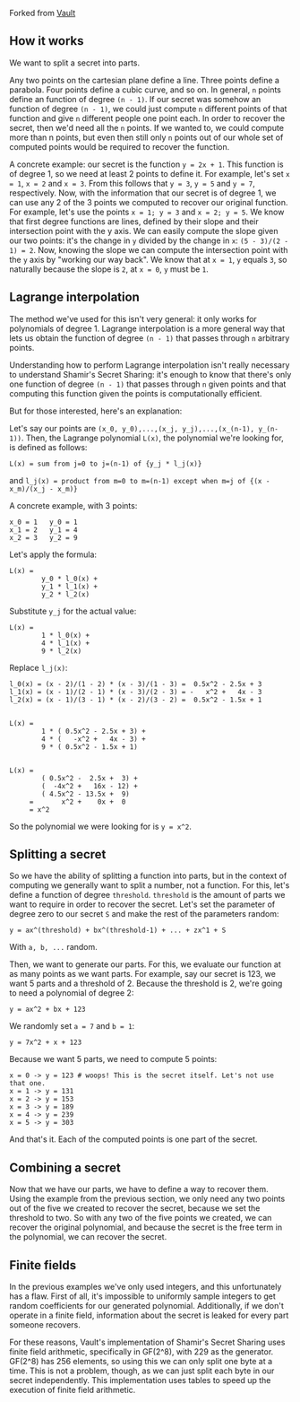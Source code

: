 Forked from [Vault](https://github.com/hashicorp/vault/tree/master/shamir)

## How it works

We want to split a secret into parts.

Any two points on the cartesian plane define a line. Three points define a
parabola. Four points define a cubic curve, and so on. In general, `n` points
define an function of degree `(n - 1)`. If our secret was somehow an function of
degree `(n - 1)`, we could just compute `n` different points of that function
and give `n` different people one point each. In order to recover the secret,
then we'd need all the `n` points. If we wanted to, we could compute more than n
points, but even then still only `n` points out of our whole set of computed
points would be required to recover the function.

A concrete example: our secret is the function `y = 2x + 1`. This function is of
degree 1, so we need at least 2 points to define it. For example, let's set
`x = 1`, `x = 2` and `x = 3`. From this follows that `y = 3`, `y = 5` and
`y = 7`, respectively. Now, with the information that our secret is of degree 1,
we can use any 2 of the 3 points we computed to recover our original function.
For example, let's use the points `x = 1; y = 3` and `x = 2; y = 5`.
We know that first degree functions are lines, defined by their slope and their
intersection point with the y axis. We can easily compute the slope given our
two points: it's the change in `y` divided by the change in `x`:
`(5 - 3)/(2 - 1) = 2`. Now, knowing the slope we can compute the intersection
point with the `y` axis by "working our way back". We know that at `x = 1`,
`y` equals `3`, so naturally because the slope is `2`, at `x = 0`, `y` must be
`1`.

## Lagrange interpolation

The method we've used for this isn't very general: it only works for polynomials
of degree 1. Lagrange interpolation is a more general way that lets us obtain
the function of degree `(n - 1)` that passes through `n` arbitrary points.

Understanding how to perform Lagrange interpolation isn't really necessary to
understand Shamir's Secret Sharing: it's enough to know that there's only one
function of degree `(n - 1)` that passes through `n` given points and that
computing this function given the points is computationally efficient.

But for those interested, here's an explanation:

Let's say our points are `(x_0, y_0),...,(x_j, y_j),...,(x_(n-1), y_(n-1))`.
Then, the Lagrange polynomial `L(x)`, the polynomial we're looking for, is
defined as follows:

`L(x) = sum from j=0 to j=(n-1) of {y_j * l_j(x)}`

and `l_j(x) = product from m=0 to m=(n-1) except when m=j of {(x - x_m)/(x_j - x_m)}`

A concrete example, with 3 points:

```
x_0 = 1   y_0 = 1
x_1 = 2   y_1 = 4
x_2 = 3   y_2 = 9
```

Let's apply the formula:

```
L(x) =
        y_0 * l_0(x) +
        y_1 * l_1(x) +
        y_2 * l_2(x)
```

Substitute `y_j` for the actual value:

```
L(x) =
        1 * l_0(x) +
        4 * l_1(x) +
        9 * l_2(x)
```

Replace `l_j(x)`:

```
l_0(x) = (x - 2)/(1 - 2) * (x - 3)/(1 - 3) =  0.5x^2 - 2.5x + 3
l_1(x) = (x - 1)/(2 - 1) * (x - 3)/(2 - 3) = -   x^2 +   4x - 3
l_2(x) = (x - 1)/(3 - 1) * (x - 2)/(3 - 2) =  0.5x^2 - 1.5x + 1
```

```

L(x) =
        1 * ( 0.5x^2 - 2.5x + 3) +
        4 * (   -x^2 +   4x - 3) +
        9 * ( 0.5x^2 - 1.5x + 1)
```

```

L(x) =
        ( 0.5x^2 -  2.5x +  3) +
        (  -4x^2 +   16x - 12) +
        ( 4.5x^2 - 13.5x +  9)
     =       x^2 +    0x +  0
     = x^2
```

So the polynomial we were looking for is `y = x^2`.


## Splitting a secret

So we have the ability of splitting a function into parts, but in the context
of computing we generally want to split a number, not a function. For this,
let's define a function of degree `threshold`. `threshold` is the amount of
parts we want to require in order to recover the secret. Let's set the parameter
of degree zero to our secret `S` and make the rest of the parameters random:

`y = ax^(threshold) + bx^(threshold-1) + ... + zx^1 + S`

With `a, b, ...` random.

Then, we want to generate our parts. For this, we evaluate our function at as
many points as we want parts. For example, say our secret is 123, we want 5
parts and a threshold of 2. Because the threshold is 2, we're going to need a
polynomial of degree 2:

`y = ax^2 + bx + 123`

We randomly set `a = 7` and `b = 1`:

`y = 7x^2 + x + 123`

Because we want 5 parts, we need to compute 5 points:

```
x = 0 -> y = 123 # woops! This is the secret itself. Let's not use that one.
x = 1 -> y = 131
x = 2 -> y = 153
x = 3 -> y = 189
x = 4 -> y = 239
x = 5 -> y = 303
```

And that's it. Each of the computed points is one part of the secret.

## Combining a secret

Now that we have our parts, we have to define a way to recover them. Using
the example from the previous section, we only need any two points out of the
five we created to recover the secret, because we set the threshold to two.
So with any two of the five points we created, we can recover the original
polynomial, and because the secret is the free term in the polynomial, we can
recover the secret.

## Finite fields

In the previous examples we've only used integers, and this unfortunately has
a flaw. First of all, it's impossible to uniformly sample integers to get
random coefficients for our generated polynomial. Additionally, if we don't
operate in a finite field, information about the secret is leaked for every part
someone recovers.

For these reasons, Vault's implementation of Shamir's Secret Sharing uses finite
field arithmetic, specifically in GF(2^8), with 229 as the generator. GF(2^8)
has 256 elements, so using this we can only split one byte at a time. This is
not a problem, though, as we can just split each byte in our secret
independently. This implementation uses tables to speed up the execution of
finite field arithmetic.
